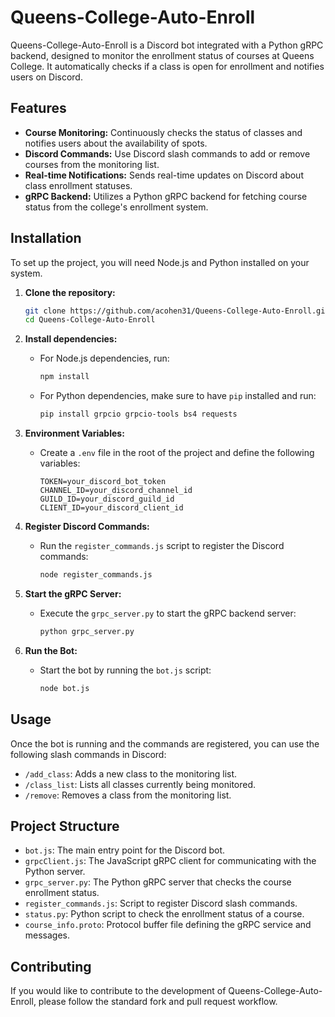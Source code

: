# Queens-College-Auto-Enroll

Queens-College-Auto-Enroll is a Discord bot integrated with a Python gRPC backend, designed to monitor the enrollment status of courses at Queens College. It automatically checks if a class is open for enrollment and notifies users on Discord.

## Features

- **Course Monitoring:** Continuously checks the status of classes and notifies users about the availability of spots.
- **Discord Commands:** Use Discord slash commands to add or remove courses from the monitoring list.
- **Real-time Notifications:** Sends real-time updates on Discord about class enrollment statuses.
- **gRPC Backend:** Utilizes a Python gRPC backend for fetching course status from the college's enrollment system.

## Installation

To set up the project, you will need Node.js and Python installed on your system.

1. **Clone the repository:**

   ```sh
   git clone https://github.com/acohen31/Queens-College-Auto-Enroll.git
   cd Queens-College-Auto-Enroll
   ```

2. **Install dependencies:**

   - For Node.js dependencies, run:

     ```sh
     npm install
     ```

   - For Python dependencies, make sure to have `pip` installed and run:

     ```sh
     pip install grpcio grpcio-tools bs4 requests
     ```

3. **Environment Variables:**
   - Create a `.env` file in the root of the project and define the following variables:

     ```
     TOKEN=your_discord_bot_token
     CHANNEL_ID=your_discord_channel_id
     GUILD_ID=your_discord_guild_id
     CLIENT_ID=your_discord_client_id
     ```

4. **Register Discord Commands:**
   - Run the `register_commands.js` script to register the Discord commands:

     ```sh
     node register_commands.js
     ```

5. **Start the gRPC Server:**
   - Execute the `grpc_server.py` to start the gRPC backend server:

     ```sh
     python grpc_server.py
     ```

6. **Run the Bot:**
   - Start the bot by running the `bot.js` script:

     ```sh
     node bot.js
     ```

## Usage

Once the bot is running and the commands are registered, you can use the following slash commands in Discord:

- `/add_class`: Adds a new class to the monitoring list.
- `/class_list`: Lists all classes currently being monitored.
- `/remove`: Removes a class from the monitoring list.

## Project Structure

- `bot.js`: The main entry point for the Discord bot.
- `grpcClient.js`: The JavaScript gRPC client for communicating with the Python server.
- `grpc_server.py`: The Python gRPC server that checks the course enrollment status.
- `register_commands.js`: Script to register Discord slash commands.
- `status.py`: Python script to check the enrollment status of a course.
- `course_info.proto`: Protocol buffer file defining the gRPC service and messages.

## Contributing

If you would like to contribute to the development of Queens-College-Auto-Enroll, please follow the standard fork and pull request workflow.
